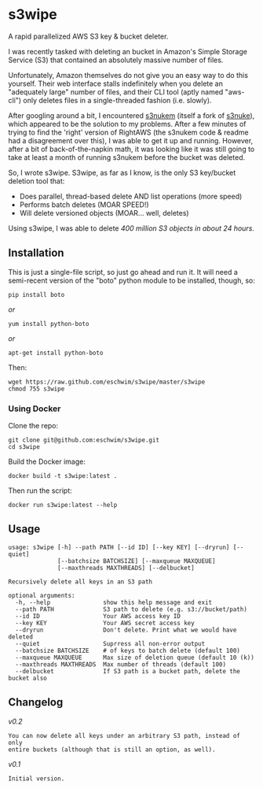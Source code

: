 s3wipe
======

A rapid parallelized AWS S3 key &amp; bucket deleter.

I was recently tasked with deleting an bucket in Amazon's Simple Storage 
Service (S3) that contained an absolutely massive number of files.

Unfortunately, Amazon themselves do not give you an easy way to do this 
yourself.  Their web interface stalls indefinitely when you delete an
"adequately large" number of files, and their CLI tool (aptly named 
"aws-cli") only deletes files in a single-threaded fashion (i.e. slowly).

After googling around a bit, I encountered 
[s3nukem](https://github.com/lathanh/s3nukem) (itself a fork
of [s3nuke](http://github.com/SFEley/s3nuke/)), which appeared to be the
solution to my problems.  After a few minutes of trying to find the 
'right' version of RightAWS (the s3nukem code & readme had a
disagreement over this), I was able to get it up and running.  However,
after a bit of back-of-the-napkin math, it was looking like it was still
going to take at least a month of running s3nukem before the bucket was 
deleted. 

So, I wrote s3wipe.  S3wipe, as far as I know, is the only S3 key/bucket 
deletion tool that:

* Does parallel, thread-based delete AND list operations (more speed)
* Performs batch deletes (MOAR SPEED!)
* Will delete versioned objects (MOAR... well, deletes)

Using s3wipe, I was able to delete _400 million S3 objects in about 24 hours_.

## Installation

This is just a single-file script, so just go ahead and run it.  It will need
a semi-recent version of the "boto" python module to be installed, though, so:

    pip install boto

_or_

    yum install python-boto

_or_

    apt-get install python-boto

Then:

    wget https://raw.github.com/eschwim/s3wipe/master/s3wipe
    chmod 755 s3wipe

### Using Docker

Clone the repo:

    git clone git@github.com:eschwim/s3wipe.git
    cd s3wipe

Build the Docker image:

    docker build -t s3wipe:latest .

Then run the script:

    docker run s3wipe:latest --help

## Usage

```
usage: s3wipe [-h] --path PATH [--id ID] [--key KEY] [--dryrun] [--quiet]
              [--batchsize BATCHSIZE] [--maxqueue MAXQUEUE]
              [--maxthreads MAXTHREADS] [--delbucket]

Recursively delete all keys in an S3 path

optional arguments:
  -h, --help               show this help message and exit
  --path PATH              S3 path to delete (e.g. s3://bucket/path)
  --id ID                  Your AWS access key ID
  --key KEY                Your AWS secret access key
  --dryrun                 Don't delete. Print what we would have deleted
  --quiet                  Suprress all non-error output
  --batchsize BATCHSIZE    # of keys to batch delete (default 100)
  --maxqueue MAXQUEUE      Max size of deletion queue (default 10 (k))
  --maxthreads MAXTHREADS  Max number of threads (default 100)
  --delbucket              If S3 path is a bucket path, delete the bucket also

```

## Changelog

_v0.2_

    You can now delete all keys under an arbitrary S3 path, instead of only
    entire buckets (although that is still an option, as well).

_v0.1_

    Initial version.
